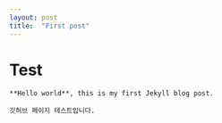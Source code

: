 ```yaml
---
layout: post
title:  "First post"
---
```


  # Test

    **Hello world**, this is my first Jekyll blog post.

    깃허브 페이지 테스트입니다.
